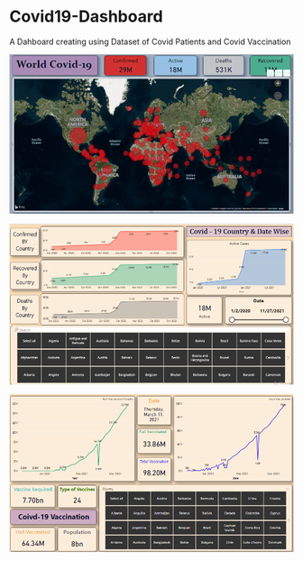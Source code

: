 # Covid19-Dashboard
A Dahboard creating using Dataset of Covid Patients and Covid Vaccination 

![Dashboard 1](https://github.com/Champion8952/Covid19-Dashboard/blob/main/World%20Dashboard1.png)

![Dashboard 2](https://github.com/Champion8952/Covid19-Dashboard/blob/main/World%20Dashboard2.png)

![Dashboard 3](https://github.com/Champion8952/Covid19-Dashboard/blob/main/World%20Dashboard3.png)
